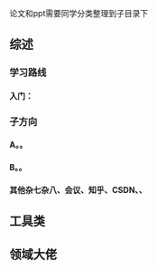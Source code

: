 论文和ppt需要同学分类整理到子目录下
## 综述


### 学习路线
#### 入门：




### 子方向
#### A。。
#### B。。



#### 其他杂七杂八、会议、知乎、CSDN、、


## 工具类


## 领域大佬


